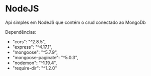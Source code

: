 # NodeJS

Api simples em NodeJS que contém o crud conectado ao MongoDb

Dependências:
- "cors": "^2.8.5",
- "express": "^4.17.1",
- "mongoose": "^5.7.9",
- "mongoose-paginate": "^5.0.3",
- "nodemon": "^1.19.4",
- "require-dir": "^1.2.0"
